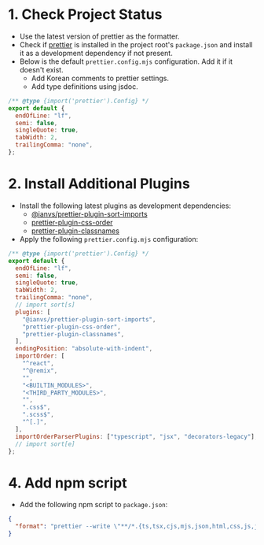 # 1. Check Project Status

- Use the latest version of prettier as the formatter.
- Check if [prettier](https://www.npmjs.com/package/prettier) is installed in the project root's `package.json` and install it as a development dependency if not present.
- Below is the default `prettier.config.mjs` configuration. Add it if it doesn't exist.
  - Add Korean comments to prettier settings.
  - Add type definitions using jsdoc.

```javascript
/** @type {import('prettier').Config} */
export default {
  endOfLine: "lf",
  semi: false,
  singleQuote: true,
  tabWidth: 2,
  trailingComma: "none",
};
```

# 2. Install Additional Plugins

- Install the following latest plugins as development dependencies:
  - [@ianvs/prettier-plugin-sort-imports](https://www.npmjs.com/package/@ianvs/prettier-plugin-sort-imports)
  - [prettier-plugin-css-order](https://www.npmjs.com/package/prettier-plugin-css-order)
  - [prettier-plugin-classnames](https://www.npmjs.com/package/prettier-plugin-classnames)
- Apply the following `prettier.config.mjs` configuration:

```javascript
/** @type {import('prettier').Config} */
export default {
  endOfLine: "lf",
  semi: false,
  singleQuote: true,
  tabWidth: 2,
  trailingComma: "none",
  // import sort[s]
  plugins: [
    "@ianvs/prettier-plugin-sort-imports",
    "prettier-plugin-css-order",
    "prettier-plugin-classnames",
  ],
  endingPosition: "absolute-with-indent",
  importOrder: [
    "^react",
    "^@remix",
    "",
    "<BUILTIN_MODULES>",
    "<THIRD_PARTY_MODULES>",
    "",
    ".css$",
    ".scss$",
    "^[.]",
  ],
  importOrderParserPlugins: ["typescript", "jsx", "decorators-legacy"],
  // import sort[e]
};
```

# 4. Add npm script

- Add the following npm script to `package.json`:

```json
{
  "format": "prettier --write \"**/*.{ts,tsx,cjs,mjs,json,html,css,js,jsx}\" --cache --config prettier.config.mjs"
}
```
